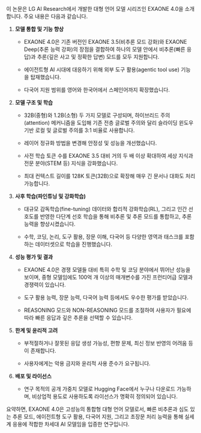 이 논문은 LG AI Research에서 개발한 대형 언어 모델 시리즈인 EXAONE 4.0을 소개합니다. 주요 내용은 다음과 같습니다.

1) **모델 통합 및 기능 향상**

   * EXAONE 4.0은 기존 버전인 EXAONE 3.5(비추론 모드 강화)와 EXAONE Deep(추론 능력 강화)의 장점을 결합하여 하나의 모델 안에서 비추론(빠른 응답)과 추론(깊은 사고 및 정확한 답변) 모드를 모두 지원합니다.

   * 에이전트형 AI 시대에 대응하기 위해 외부 도구 활용(agentic tool use) 기능을 탑재했습니다.

   * 다국어 지원 범위를 영어와 한국어에서 스페인어까지 확장했습니다.

2) **모델 구조 및 학습**

   * 32B(중형)와 1.2B(소형) 두 가지 모델로 구성되며, 하이브리드 주의(attention) 메커니즘을 도입해 기존 전층 글로벌 주의와 달리 슬라이딩 윈도우 기반 로컬 및 글로벌 주의를 3:1 비율로 사용합니다.

   * 레이어 정규화 방법을 변경해 안정성 및 성능을 개선했습니다.

   * 사전 학습 토큰 수를 EXAONE 3.5 대비 거의 두 배 이상 확대하여 세상 지식과 전문 분야(STEM 등) 지식을 강화했습니다.

   * 최대 컨텍스트 길이를 128K 토큰(32B)으로 확장해 매우 긴 문서나 대화도 처리 가능합니다.

3) **사후 학습(파인튜닝 및 강화학습)**

   * 대규모 감독학습(fine-tuning) 데이터와 합리적 강화학습(RL), 그리고 인간 선호도를 반영한 다단계 선호 학습을 통해 비추론 및 추론 모드를 통합하고, 추론 능력을 향상시켰습니다.

   * 수학, 코딩, 논리, 도구 활용, 장문 이해, 다국어 등 다양한 영역과 태스크를 포함하는 데이터셋으로 학습을 진행했습니다.

4) **성능 평가 및 결과**

   * EXAONE 4.0은 경쟁 모델들 대비 특히 수학 및 코딩 분야에서 뛰어난 성능을 보이며, 중형 모델임에도 100억 개 이상의 매개변수를 가진 프런티어급 모델과 경쟁력이 있습니다.

   * 도구 활용 능력, 장문 능력, 다국어 능력 등에서도 우수한 평가를 받았습니다.

   * REASONING 모드와 NON-REASONING 모드를 조절하여 사용자가 필요에 따라 빠른 응답과 깊은 추론을 선택할 수 있습니다.

5) **한계 및 윤리적 고려**

   * 부적절하거나 잘못된 응답 생성 가능성, 편향 문제, 최신 정보 반영의 어려움 등이 존재합니다.

   * 사용자에게는 악용 금지와 윤리적 사용 준수가 요구됩니다.

6) **배포 및 라이선스**

   * 연구 목적의 공개 가중치 모델로 Hugging Face에서 누구나 다운로드 가능하며, 비상업적 용도로 사용하도록 라이선스가 명확히 정의되어 있습니다.

요약하면, EXAONE 4.0은 고성능의 통합형 대형 언어 모델로서, 빠른 비추론과 심도 있는 추론 모드, 에이전트형 도구 활용, 다국어 지원, 그리고 초장문 처리 능력을 통해 실세계 응용에 적합한 차세대 AI 모델임을 입증한 연구입니다.
